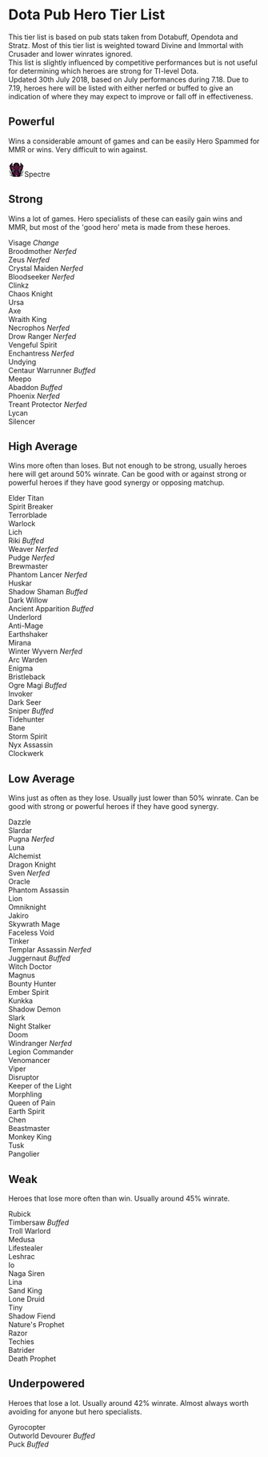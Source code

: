 # Dota Pub Hero Tier List
This tier list is based on pub stats taken from Dotabuff, Opendota and Stratz. Most of this tier list is weighted toward Divine and Immortal with Crusader and lower winrates ignored.  
This list is slightly influenced by competitive performances but is not useful for determining which heroes are strong for TI-level Dota.  
Updated 30th July 2018, based on July performances during 7.18.
Due to 7.19, heroes here will be listed with either nerfed or buffed to give an indication of where they may expect to improve or fall off in effectiveness.


## Powerful
Wins a considerable amount of games and can be easily Hero Spammed for MMR or wins. Very difficult to win against.

![Spectre](/images/miniheroes/spectre.png)Spectre

## Strong
Wins a lot of games. Hero specialists of these can easily gain wins and MMR, but most of the 'good hero' meta is made from these heroes.

Visage *Change*  
Broodmother *Nerfed*  
Zeus *Nerfed*  
Crystal Maiden *Nerfed*  
Bloodseeker *Nerfed*  
Clinkz  
Chaos Knight  
Ursa  
Axe  
Wraith King  
Necrophos *Nerfed*  
Drow Ranger *Nerfed*  
Vengeful Spirit  
Enchantress *Nerfed*  
Undying  
Centaur Warrunner *Buffed*  
Meepo  
Abaddon *Buffed*  
Phoenix *Nerfed*  
Treant Protector *Nerfed*  
Lycan  
Silencer  


## High Average
Wins more often than loses. But not enough to be strong, usually heroes here will get around 50% winrate. Can be good with or against strong or powerful heroes if they have good synergy or opposing matchup.

Elder Titan  
Spirit Breaker  
Terrorblade  
Warlock  
Lich  
Riki *Buffed*  
Weaver *Nerfed*  
Pudge *Nerfed*  
Brewmaster  
Phantom Lancer *Nerfed*  
Huskar  
Shadow Shaman *Buffed*  
Dark Willow  
Ancient Apparition *Buffed*  
Underlord  
Anti-Mage  
Earthshaker  
Mirana  
Winter Wyvern *Nerfed*  
Arc Warden  
Enigma  
Bristleback  
Ogre Magi *Buffed*  
Invoker  
Dark Seer  	
Sniper *Buffed*  
Tidehunter  
Bane  
Storm Spirit  
Nyx Assassin  
Clockwerk  


## Low Average
Wins just as often as they lose. Usually just lower than 50% winrate. Can be good with strong or powerful heroes if they have good synergy.

Dazzle  
Slardar  
Pugna *Nerfed*  
Luna  
Alchemist  
Dragon Knight  
Sven *Nerfed*  
Oracle  
Phantom Assassin  
Lion  
Omniknight  
Jakiro  
Skywrath Mage  
Faceless Void  
Tinker  
Templar Assassin *Nerfed*  
Juggernaut *Buffed*  
Witch Doctor  
Magnus  
Bounty Hunter  
Ember Spirit  
Kunkka  
Shadow Demon  
Slark  
Night Stalker  
Doom  
Windranger *Nerfed*  
Legion Commander  
Venomancer  
Viper  
Disruptor  
Keeper of the Light  
Morphling  
Queen of Pain  
Earth Spirit  
Chen  
Beastmaster  
Monkey King  
Tusk  
Pangolier  

## Weak
Heroes that lose more often than win. Usually around 45% winrate.

Rubick  
Timbersaw *Buffed*  
Troll Warlord  
Medusa  
Lifestealer  
Leshrac  
Io  
Naga Siren  
Lina  
Sand King  
Lone Druid  
Tiny  
Shadow Fiend  
Nature's Prophet  
Razor  
Techies  
Batrider  
Death Prophet  


## Underpowered
Heroes that lose a lot. Usually around 42% winrate. Almost always worth avoiding for anyone but hero specialists.

Gyrocopter  
Outworld Devourer *Buffed*  
Puck *Buffed*  

